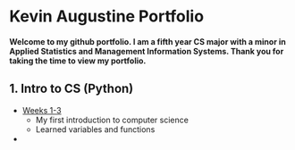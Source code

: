 # Kevin Augustine Portfolio

#### Welcome to my github portfolio. I am a fifth year CS major with a minor in Applied Statistics and Management Information Systems. Thank you for taking the time to view my portfolio.


## 1. Intro to CS (Python)
* [Weeks 1-3](https://github.com/KevinAugustine99/Weeks1-3)
  * My first introduction to computer science
  * Learned variables and functions
* 